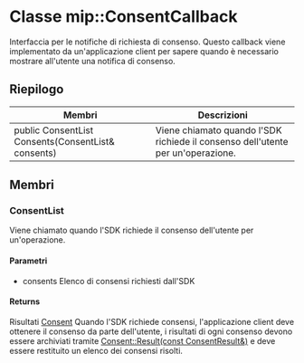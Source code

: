 # <a name="class-mipconsentcallback"></a>Classe mip::ConsentCallback 
Interfaccia per le notifiche di richiesta di consenso.
Questo callback viene implementato da un'applicazione client per sapere quando è necessario mostrare all'utente una notifica di consenso.
  
## <a name="summary"></a>Riepilogo
 Membri                        | Descrizioni                                
--------------------------------|---------------------------------------------
public ConsentList Consents(ConsentList& consents)  |  Viene chiamato quando l'SDK richiede il consenso dell'utente per un'operazione.
  
## <a name="members"></a>Membri
  
### <a name="consentlist"></a>ConsentList
Viene chiamato quando l'SDK richiede il consenso dell'utente per un'operazione.
  
#### <a name="parameters"></a>Parametri
* consents Elenco di consensi richiesti dall'SDK
  
#### <a name="returns"></a>Returns
Risultati [Consent](#classmip_1_1_consent) Quando l'SDK richiede consensi, l'applicazione client deve ottenere il consenso da parte dell'utente, i risultati di ogni consenso devono essere archiviati tramite [Consent::Result(const ConsentResult&)](#classmip_1_1_consent_1ad6c17d9af548a40b2fe854fe0d9bca64) e deve essere restituito un elenco dei consensi risolti.